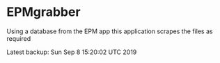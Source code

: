 # EPMgrabber
Using a database from the EPM app this application scrapes the files as required


Latest backup: Sun Sep 8 15:20:02 UTC 2019
